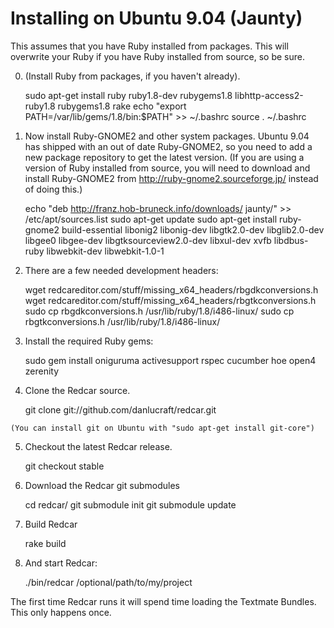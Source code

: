 
Installing on Ubuntu 9.04 (Jaunty)
==================================

This assumes that you have Ruby installed from packages. This will overwrite your Ruby if you have Ruby installed from source, so be sure.

  0. (Install Ruby from packages, if you haven't already).

        sudo apt-get install ruby ruby1.8-dev rubygems1.8 libhttp-access2-ruby1.8 rubygems1.8 rake
        echo "export PATH=/var/lib/gems/1.8/bin:\$PATH" >> ~/.bashrc
        source . ~/.bashrc

  1. Now install Ruby-GNOME2 and other system packages. Ubuntu 9.04 has shipped with an out of date Ruby-GNOME2, so you need to add a new package repository to get the latest version. (If you are using a version of Ruby installed from source, you will need to download and install Ruby-GNOME2 from http://ruby-gnome2.sourceforge.jp/ instead of doing this.)

        echo "deb http://franz.hob-bruneck.info/downloads/ jaunty/" >> /etc/apt/sources.list
        sudo apt-get update
        sudo apt-get install ruby-gnome2 build-essential libonig2 libonig-dev libgtk2.0-dev libglib2.0-dev libgee0 libgee-dev libgtksourceview2.0-dev libxul-dev xvfb libdbus-ruby libwebkit-dev libwebkit-1.0-1

  2. There are a few needed development headers:

        wget redcareditor.com/stuff/missing_x64_headers/rbgdkconversions.h
        wget redcareditor.com/stuff/missing_x64_headers/rbgtkconversions.h
        sudo cp rbgdkconversions.h /usr/lib/ruby/1.8/i486-linux/
        sudo cp rbgtkconversions.h /usr/lib/ruby/1.8/i486-linux/

  3. Install the required Ruby gems:

        sudo gem install oniguruma activesupport rspec cucumber hoe open4 zerenity

  4. Clone the Redcar source.
  
        git clone git://github.com/danlucraft/redcar.git
  
    (You can install git on Ubuntu with "sudo apt-get install git-core")

  5. Checkout the latest Redcar release.
  
        git checkout stable

  5. Download the Redcar git submodules

        cd redcar/
        git submodule init
        git submodule update

  6. Build Redcar
  
        rake build

  7. And start Redcar:

        ./bin/redcar /optional/path/to/my/project

The first time Redcar runs it will spend time loading the Textmate Bundles. 
This only happens once.


